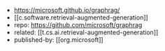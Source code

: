 
- https://microsoft.github.io/graphrag/
- [[c.software.retrieval-augmented-generation]]
- repo: https://github.com/microsoft/graphrag
- related: [[t.cs.ai.retrieval-augmented-generation]]
- published-by: [[org.microsoft]]
